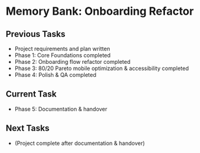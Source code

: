 # Memory Bank: Onboarding Refactor

## Previous Tasks
- Project requirements and plan written
- Phase 1: Core Foundations completed
- Phase 2: Onboarding flow refactor completed
- Phase 3: 80/20 Pareto mobile optimization & accessibility completed
- Phase 4: Polish & QA completed

## Current Task
- Phase 5: Documentation & handover

## Next Tasks
- (Project complete after documentation & handover) 